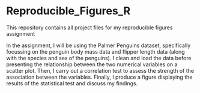 # Reproducible_Figures_R
This repository contains all project files for my reproducible figures assignment

In the assignment, I will be using the Palmer Penguins dataset, specifically focussing on the penguin body mass data and flipper length data (along with the species and sex of the penguins). I clean and load the data before presenting the relationship between the two numerical variables on a scatter plot. Then, I carry out a correlation test to assess the strength of the association between the variables. Finally, I produce a figure displaying the results of the statistical test and discuss my findings.

